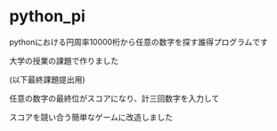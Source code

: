 python_pi
=================
pythonにおける円周率10000桁から任意の数字を探す誰得プログラムです

大学の授業の課題で作りました

(以下最終課題提出用)

任意の数字の最終位がスコアになり、計三回数字を入力して

スコアを競い合う簡単なゲームに改造しました
